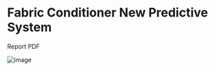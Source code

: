 # Fabric Conditioner New Predictive System 

Report PDF 

![image](https://github.com/carloscorro/data_science_challange/assets/65100808/de2de895-1e07-49cb-9305-c0345c69cf6f)

